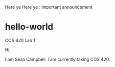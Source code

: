 Here ye Here ye : important announcement
# hello-world
COS 420 Lab 1

Hi,

I am Sean Campbell. I am currently taking COS 420.